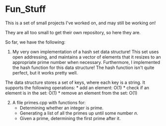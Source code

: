 # Fun_Stuff

This is a set of small projects I've worked on, and may still be working on!

They are all too small to get their own repository, so here they are. 

So far, we have the following:

1. My very own implementation of a hash set data structure! 
This set uses open addressing, and maintains a vector of elements that it resizes to 
an appropriate prime number when necessary. 
Furthermore, I implemented the hash function for this data structure! 
The hash function isn't quite perfect, but it works pretty well. 

The data structure stores a set of keys, where each key is a string. 
It supports the following operations:
    * add an element: O(1)
    * check if an element is in the set: O(1)
    * remove an element from the set: O(1)



2. A file primes.cpp with functions for:
    * Determining whether an integer is prime.
    * Generating a list of all the primes up until some number *n*. 
    * Given a prime, determining the first prime after it.
